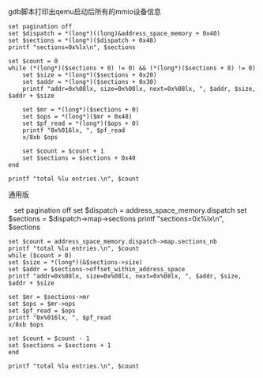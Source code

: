 gdb脚本打印出qemu启动后所有的mmio设备信息

    set pagination off
    set $dispatch = *(long*)((long)&address_space_memory + 0x40)
    set $sections = *(long*)($dispatch + 0x48)
    printf "sections=0x%lx\n", $sections

    set $count = 0
    while (*(long*)($sections + 0) != 0) && (*(long*)($sections + 8) != 0)
        set $size = *(long*)($sections + 0x20)
        set $addr = *(long*)($sections + 0x30)
        printf "addr=0x%08lx, size=0x%08lx, next=0x%08lx, ", $addr, $size, $addr + $size

        set $mr = *(long*)($sections + 0)
        set $ops = *(long*)($mr + 0x48)
        set $pf_read = *(long*)($ops + 0)
        printf "0x%016lx, ", $pf_read
        x/8xb $ops

        set $count = $count + 1
        set $sections = $sections + 0x40
    end

    printf "total %lu entries.\n", $count

通用版

    set pagination off
    set $dispatch = address_space_memory.dispatch
    set $sections = $dispatch->map->sections
    printf "sections=0x%lx\n", $sections

    set $count = address_space_memory.dispatch->map.sections_nb
    printf "total %lu entries.\n", $count
    while ($count > 0)
    set $size = *(long*)(&$sections->size)
    set $addr = $sections->offset_within_address_space
    printf "addr=0x%08lx, size=0x%08lx, next=0x%08lx, ", $addr, $size, $addr + $size

    set $mr = $sections->mr
    set $ops = $mr->ops
    set $pf_read = $ops
    printf "0x%016lx, ", $pf_read
    x/8xb $ops

    set $count = $count - 1
    set $sections = $sections + 1
    end

    printf "total %lu entries.\n", $count
